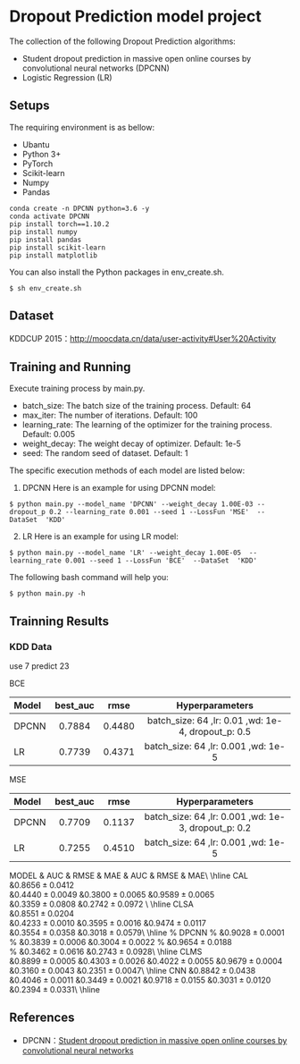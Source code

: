 # Dropout Prediction model project
The collection of the following Dropout Prediction algorithms:
* Student dropout prediction in massive open online courses by convolutional neural networks (DPCNN)
* Logistic Regression (LR)
## Setups
The requiring environment is as bellow:
* Ubantu
* Python 3+
* PyTorch
* Scikit-learn
* Numpy
* Pandas
```
conda create -n DPCNN python=3.6 -y
conda activate DPCNN
pip install torch==1.10.2
pip install numpy
pip install pandas
pip install scikit-learn
pip install matplotlib
```
You can also install the Python packages in env_create.sh.
```
$ sh env_create.sh
```
## Dataset
KDDCUP 2015：http://moocdata.cn/data/user-activity#User%20Activity
## Training and Running
Execute training process by main.py.
* batch_size: The batch size of the training process. Default: 64
* max_iter: The number of iterations. Default: 100
* learning_rate: The learning of the optimizer for the training process. Default: 0.005
* weight_decay: The weight decay of optimizer. Default: 1e-5
* seed: The random seed of dataset. Default: 1

The specific execution methods of each model are listed below:
1. DPCNN
  Here is an example for using DPCNN model:
  ```
  $ python main.py --model_name 'DPCNN' --weight_decay 1.00E-03 --dropout_p 0.2 --learning_rate 0.001 --seed 1 --LossFun 'MSE'  --DataSet  'KDD'
  ```
2. LR
  Here is an example for using LR model:
  ```
  $ python main.py --model_name 'LR' --weight_decay 1.00E-05  --learning_rate 0.001 --seed 1 --LossFun 'BCE'  --DataSet  'KDD'
  ```
The following bash command will help you:
```
$ python main.py -h
```
## Trainning Results
### KDD Data
use 7 predict 23

BCE

| Model |best_auc   | rmse  |  Hyperparameters  |
|:------|:-------------:|:-------------:|:-------------:|
| DPCNN | 0.7884 | 0.4480 |batch_size: 64 ,lr: 0.01 ,wd: 1e-4, dropout_p: 0.5|
| LR    | 0.7739 | 0.4371 | batch_size: 64 ,lr: 0.001 ,wd: 1e-5  |

MSE

| Model |best_auc   | rmse  |  Hyperparameters  |
|:------|:-------------:|:-------------:|:-------------:|
| DPCNN | 0.7709 | 0.1137 | batch_size: 64 ,lr: 0.001 ,wd: 1e-3, dropout_p: 0.2|
| LR    | 0.7255 | 0.4510 | batch_size: 64 ,lr: 0.001 ,wd: 1e-5                |

MODEL & AUC  & RMSE  & MAE   & AUC  & RMSE & MAE\\ \hline
CAL	  
&$0.8656\pm0.0412$	
&$0.4440\pm0.0049$	&$0.3800\pm0.0065$
&$0.9589\pm0.0065$	
&$0.3359\pm0.0808$	&$0.2742\pm0.0972$ \\ \hline
CLSA	
&$0.8551\pm0.0204$	
&$0.4233\pm0.0010$	&$0.3595\pm0.0016$
&$0.9474\pm0.0117$	
&$0.3554\pm0.0358$	&$0.3018\pm0.0579$\\ \hline
% DPCNN 
% &$0.9028\pm0.0001$ 
% &$0.3839\pm0.0006$	&$0.3004\pm0.0022$
% &$0.9654\pm0.0188$	
% &$0.3462\pm0.0616$	&$0.2743\pm0.0928$\\ \hline
CLMS	
&$0.8899\pm0.0005$ 
&$0.4303\pm0.0026$	&$0.4022\pm0.0055$
&$0.9679\pm0.0004$	
&$0.3160\pm0.0043$	&$0.2351\pm0.0047$\\ \hline
CNN	
&$0.8842\pm0.0438$ 
&$0.4046\pm0.0011$	&$0.3449\pm0.0021$
&$0.9718\pm0.0155$ 
&$0.3031\pm0.0120$	&$0.2394\pm0.0331$\\ \hline

## References
* DPCNN：[Student dropout prediction in massive open online courses by convolutional neural networks](https://link.springer.com/content/pdf/10.1007/s00500-018-3581-3.pdf?pdf=button)
